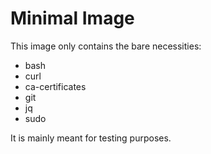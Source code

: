 # Minimal Image

This image only contains the bare necessities:

- bash
- curl
- ca-certificates
- git
- jq
- sudo

It is mainly meant for testing purposes.
